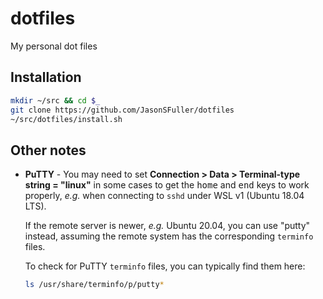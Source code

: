 # dotfiles

My personal dot files

## Installation

```bash
mkdir ~/src && cd $_
git clone https://github.com/JasonSFuller/dotfiles
~/src/dotfiles/install.sh
```

## Other notes

* **PuTTY** - You may need to set **Connection > Data > Terminal-type string =
  "linux"** in some cases to get the <kbd>home</kbd> and <kbd>end</kbd> keys to
  work properly, _e.g._ when connecting to `sshd` under WSL v1 (Ubuntu 18.04
  LTS).

  If the remote server is newer, _e.g._ Ubuntu 20.04, you can use "putty"
  instead, assuming the remote system has the corresponding `terminfo` files.

  To check for PuTTY `terminfo` files, you can typically find them here:

  ```bash
  ls /usr/share/terminfo/p/putty*
  ```
